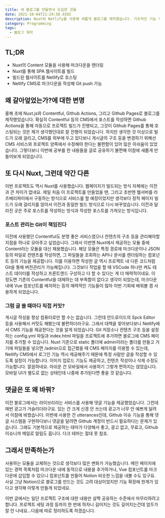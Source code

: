 ```yaml
---
title: 새 블로그를 만들면서 도입한 것들
date: 2021-10-04T21:24:58.938Z
description: Nuxt와 Netlify를 사용해 새롭게 블로그를 제작했습니다. 기초적인 기능 구현을 마쳐 관련된 내용을 공유하고자 합니다.
category: Programming
tags:
  - 블로그 제작
---
```

## TL;DR
* Nuxt의 Content 모듈을 사용해 마크다운을 렌더링
* Nuxt를 통해 SPA 웹사이트를 빌드
* 빌드된 웹사이트를 Netlify로 호스팅
* Netlify CMS로 마크다운을 작성해 Git push 가능


## 왜 갈아엎었는가?에 대한 변명
올해 초에 Nuxt.js와 Contentful, Github Actions, 그리고 Github Pages로 블로그를 제작했었습니다.
확실히 Contentful 등의 CMS에서 포스트를 작성하면 Github Actions을 통해 자동으로 프로젝트 빌드가 진행되고, 그것이 Github Pages를 통해 호스팅되는 것은 제가 생각했던대로 잘 진행이 되었습니다.
하지만 생각한 것 이상으로 빌드가 오래 걸리고, CMS를 외부에 두고 있다보니 게시글의 구조 등을 변경하기 위해선 CMS 서비스와 프로젝트 양쪽에서 수정해야 한다는 불편함이 있어 많은 아쉬움이 있었습니다.
그렇다보니 이번에 공부를 한 내용들을 글로 공유하기 불편해 이참에 새롭게 만들어보게 되었습니다.


## 또 다시 Nuxt, 그런데 약간 다른
이번 프로젝트도 역시 Nuxt를 사용했습니다. 웹페이지가 빌드되는 방식 자체에는 이전과 큰 차이가 없네요.
제일 처음 이 프로젝트를 만들었을 땐, 그리고 초반엔 웹서버를 라즈베리파이에서 구동하는 방식으로 서비스를 할 예정이었지만 생각보다 정적 페이지 빌드가 오래 걸리지를 않아서 이전과 동일한 빌드 방식으로 다시 바꾸었습니다.
이전과 달라진 곳은 주로 포스트를 작성하는 방식과 작성한 포스트를 가져오는 방식입니다.

### 포스트 관리는 Git이 책임진다
이전에 사용했던 Contentful도 분명 좋은 서비스였으나 컨텐츠의 구조 등을 관리해야할 지점을 하나로 모아주고 싶었습니다. 그래서 이번엔 Nuxt에서 제공하는 모듈 중에 Content라는 모듈을 대신 채용했습니다.
해당 모듈은 특정 경로에 마크다운이나 JSON 등의 파일로 컨텐츠를 작성하면, 그 파일들을 조회하는 API나 문서를 렌더링하는 컴포넌트 등의 기능을 제공합니다.
이를 이용하면 작성한 글 역시 프로젝트 내 다른 코드처럼 Git을 통해 버전관리가 가능해집니다. 그것보다 작업을 할 때 VSCode 하나만 켜도 테스트 데이터를 작성하고 프론트엔드 구성하고 다 할 수 있다는 게 더 매력적이네요.
이 정도면 기존의 Contentful을 대체하는 데 부족함이 없다고 생각이 되었는데, 마크다운 내에 Vue 컴포넌트를 배치하는 등의 매력적인 기능들이 많아 이번 기회에 배워볼 겸 사용하게 되었습니다.

### 그럼 글 쓸 때마다 직접 커밋?
게시글 작성을 항상 컴퓨터로만 할 수는 없습니다. 그런데 안드로이드의 Spck Editor 등을 사용해서 커밋도 해봤는데 불편하더라구요.
그래서 대책을 찾아보다보니 Netlify에서 CMS 기능을 제공한다는 것을 알게 되었습니다.
Git 저장소나 컨텐츠 구조 등을 설정하는 config.yml 파일과 index.html 파일을 프로젝트에 추가하면 블로그에 CMS 페이지를 추가할 수 있습니다.
Nuxt 기준으로 static 폴더에 admin이라는 폴더를 만들고 거기에 파일들을 넣으면 /admin으로 접근했을 때 CMS 페이지를 이용할 수 있는데, Netlify CMS에서 로그인 기능 역시 제공해주기 때문에 특정 사람만 글을 작성할 수 있도록 설정이 가능합니다.
이미지 업로드 기능도 제공하고, 컨텐츠 작성이나 삭제 수정도 가능합니다.
깔끔하네요. 아쉬운 건 모바일에서 사용하기 그렇게 편하지는 않았습니다.
모바일 UI가 별도로 없는 상태인데 나중에 추가된다면 좋을 것 같습니다.


## 댓글은 또 왜 바꿔?
이전 블로그에서는 라이브리라는 서비스를 사용해 댓글 기능을 제공했었습니다.
그런데 매번 광고가 거슬리더라구요. 있는 건 크게 신경 안 쓰는데 광고가 너무 안 예쁘게 달려서 이참에 바꿨습니다.
이번에 사용한 건 utterances인데, Github 이슈 기능을 통해 댓글 시스템을 구현하다보니 댓글을 달려면 Github 계정이 반드시 필요하다는 문제가 있습니다.
그래도 기본적으로 제공하는 테마가 다양해서 좋고, 광고 없고, 무료고, Github 이슈니까 메일로 알림도 옵니다. 다크 테마는 절대 못 참죠.


## 그래서 만족하는가
사용하는 모듈을 교체하는 것으로 생각보다 많은 변화가 가능했습니다.
메인 페이지에 있는 경력 목록처럼 마크다운 내에 동적으로 내용을 추가하거나, Vue 컴포넌트를 마크다운에 삽입할 수 있으니 컴포넌트를 만들어 Notion 비슷한 느낌을 내볼 수도 있구요.
사실 그냥 Notion으로 블로그를 만드는 것도 고려 대상이었지만 기능 확장에 한계가 있다고 생각해 이렇게 만들게 되었네요.


이번 글에서는 일단 프로젝트 구조에 대한 내용만 살짝 공유하는 수준에서 마무리하려고 합니다.
프로젝트 세팅 과정 등까지 한 번에 하자니 길어지는 것도 길어지는건데 엄두가 잘 안 나네요...다음에 따로 정리하도록 하겠습니다.